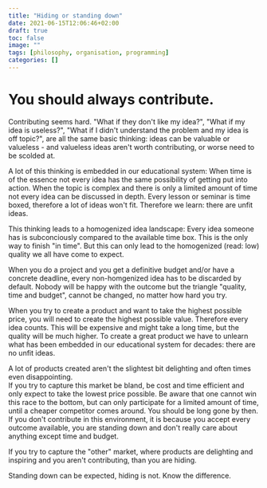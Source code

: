 ```yaml
---
title: "Hiding or standing down"
date: 2021-06-15T12:06:46+02:00
draft: true
toc: false
image: ""
tags: [philosophy, organisation, programming]
categories: []
---
```


# You should always contribute.
<!--more-->
Contributing seems hard. "What if they don't like my idea?", "What if my idea is useless?", "What if I didn't understand the problem and my idea is off topic?", are all the same basic thinking: ideas can be valuable or valueless - and valueless ideas aren't worth contributing, or worse need to be scolded at.

A lot of this thinking is embedded in our educational system: When time is of the essence not every idea has the same possibility of getting put into action. When the topic is complex and there is only a limited amount of time not every idea can be discussed in depth. Every lesson or seminar is time boxed, therefore a lot of ideas won't fit. Therefore we learn: there are unfit ideas.

This thinking leads to a homogenized idea landscape: Every idea someone has is subconciously compared to the available time box. This is the only way to finish "in time". But this can only lead to the homogenized (read: low) quality we all have come to expect.

When you do a project and you get a definitive budget and/or have a concrete deadline, every non-homgenized idea has to be discarded by default. Nobody will be happy with the outcome but the triangle "quality, time and budget", cannot be changed, no matter how hard you try.

When you try to create a product and want to take the highest possible price, you will need to create the highest possible value. Therefore every idea counts. This will be expensive and might take a long time, but the quality will be much higher. To create a great product we have to unlearn what has been embedded in our educational system for decades: there are no unfit ideas.

A lot of products created aren't the slightest bit delighting and often times even disappointing.<br />
If you try to capture this market be bland, be cost and time efficient and only expect to take the lowest price possible. Be aware that one cannot win this race to the bottom, but can only participate for a limited amount of time, until a cheaper competitor comes around. You should be long gone by then. If you don't contribute in this environment, it is because you accept every outcome available, you are standing down and don't really care about anything except time and budget.

If you try to capture the "other" market, where products are delighting and inspiring and you aren't contributing, than you are hiding.

Standing down can be expected, hiding is not. Know the difference.
